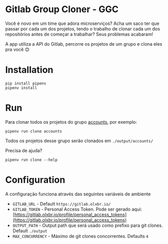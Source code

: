 # Gitlab Group Cloner - GGC

Você é novo em um time que adora microserviços? Acha um saco ter que passar por 
cada um dos projetos, tendo o trabalho de clonar cada um dos repositórios 
antes de começar a trabalhar? Seus problemas acabaram!

A app utiliza a API do Gitlab, percorre os projetos de um grupo e clona eles pra você 😊

# Installation

```shell
pip install pipenv 
pipenv install
```

# Run
Para clonar todos os projetos do grupo [accounts](https://gitlab.olxbr.io/accounts), por exemplo:

```shell
pipenv run clone accounts
```

Todos os projetos desse grupo serão clonados em `./output/accounts/`

Precisa de ajuda?

```shell
pipenv run clone --help
```

# Configuration

A configuração funciona através das seguintes variáveis de ambiente

- `GITLAB_URL` - Default `https://gitlab.olxbr.io/`
- `GITLAB_TOKEN` - Personal Access Token. Pode ser gerado aqui: [https://gitlab.olxbr.io/profile/personal_access_tokens](https://gitlab.olxbr.io/profile/personal_access_tokens)  
- `OUTPUT_PATH` - Output path que será usado como prefixo para git clones. Default `./output`
- `MAX_CONCURRENCY` - Máximo de git clones concorrentes. Defaults `4`